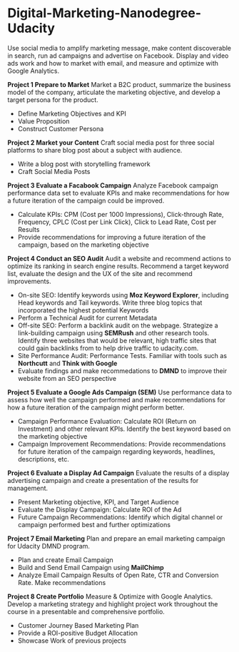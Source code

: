 # Digital-Marketing-Nanodegree-Udacity
Use social media to amplify marketing message, make content discoverable in search, run ad campaigns and advertise on Facebook. Display and video ads work and how to market with email, and measure and optimize with Google Analytics.

**Project 1 Prepare to Market** 
Market a B2C product, summarize the business model of the company, articulate the marketing objective, and develop a target persona for the product.

 - Define Marketing Objectives and KPI  
 - Value Proposition 
 - Construct Customer Persona

**Project 2 Market your Content**
Craft social media post for three social platforms to share blog post about a subject with audience.

 - Write a blog post with storytelling framework
 - Craft Social Media Posts
 
**Project 3 Evaluate a Facabook Campaign**
Analyze Facebook campaign performance data set to evaluate KPIs and make recommendations for how a future iteration of the campaign could be improved.

 - Calculate KPIs: CPM (Cost per 1000 Impressions), Click-through Rate, Frequency, CPLC (Cost per Link Click), Click to Lead Rate, Cost per Results
 - Provide recommendations for improving a future iteration of the campaign, based on the marketing objective
 
 **Project 4 Conduct an SEO Audit**
Audit a website and recommend actions to optimize its ranking in search engine results. Recommend a target keyword list, evaluate the design and the UX of the site and recommend improvements.

 - On-site SEO: Identify keywords using **Moz Keyword Explorer**, including Head keywords and Tail keywords. Write three blog topics that  incorporated the highest potential Keywords
 - Perform a Technical Audit for current Metadata
 - Off-site SEO: Perform a backlink audit on the webpage. Strategize a link-building campaign using **SEMRush** and other research tools. Identify three websites that would be relevant, high traffic sites that could gain backlinks from to help drive traffic to udacity.com.
 - Site Performance Audit: Performance Tests. Familiar with tools such as **Northcutt** and **Think with Google**
 - Evaluate findings and make recommedations to **DMND** to improve their website from an SEO perspective
 
 **Project 5 Evaluate a Google Ads Campaign (SEM)**
 Use performance data to assess how well the campaign performed and make recommendations for how a future iteration of the campaign might perform better.

 - Campaign Performance Evaluation: Calculate ROI (Return on Investment) and other relevant KPIs. Identify the best keyword based on the marketing objective
 - Campaign Improvement Recommendations: Provide recommendations for future iteration of the campaign regarding keywords, headlines, descriptions, etc. 
 
 **Project 6 Evaluate a Display Ad Campaign**
Evaluate the results of a display advertising campaign and create a presentation of the results for management.

 - Present Marketing objective, KPI, and Target Audience
 - Evaluate the Display Campaign: Calculate ROI of the Ad
 - Future Campaign Recommendations: Identify which digital channel or campaign performed best and further optimizations
 
 **Project 7 Email Marketing**
Plan and prepare an email marketing campaign for Udacity DMND program.

 - Plan and create Email Campaign
 - Build and Send Email Campaign using **MailChimp**
 - Analyze Email Campaign Results of Open Rate, CTR and Conversion Rate. Make recommendations
 
 **Project 8 Create Portfolio**
 Measure & Optimize with Google Analytics. Develop a marketing strategy and highlight project work throughout the course in a presentable and comprehensive portfolio.
 

 - Customer Journey Based Marketing Plan
 - Provide a ROI-positive Budget Allocation
 - Showcase Work of previous projects
 
 

 
 
